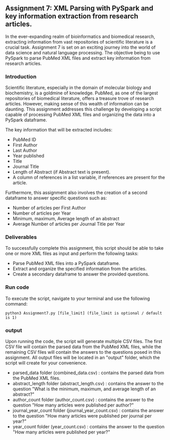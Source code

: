 ## Assignment 7: XML Parsing with PySpark and key information extraction from research articles.
In the ever-expanding realm of bioinformatics and biomedical research, extracting information from vast repositories of scientific literature is a crucial task. Assignment 7 is set on an exciting journey into the world of data science and natural language processing. The objective being to use PySpark to parse PubMed XML files and extract key information from research articles. 

### Introduction
Scientific literature, especially in the domain of molecular biology and biochemistry, is a goldmine of knowledge. PubMed, as one of the largest repositories of biomedical literature, offers a treasure trove of research articles. However, making sense of this wealth of information can be daunting. This assignment addresses this challenge by developing a script capable of processing PubMed XML files and organizing the data into a PySpark dataframe.

The key information that will be extracted includes:

- PubMed ID
- First Author
- Last Author
- Year published
- Title
- Journal Title
- Length of Abstract (if Abstract text is present).
- A column of references in a list variable, if references are present for the article.

Furthermore, this assignment also involves the creation of a second dataframe to answer specific questions such as:

- Number of articles per First Author
- Number of articles per Year
- Minimum, maximum, Average length of an abstract
- Average Number of articles per Journal Title per Year

### Deliverables
To successfully complete this assignment, this script should be able to take one or more XML files as input and perform the following tasks:

- Parse PubMed XML files into a PySpark dataframe.
- Extract and organize the specified information from the articles.
- Create a secondary dataframe to answer the provided questions.


### Run code
To execute the script, navigate to your terminal and use the following command:

```
python3 Assignment7.py [file_limit] (file_limit is optional / default is 1)
```

### output
Upon running the code, the script will generate multiple CSV files. The first CSV file will contain the parsed data from the PubMed XML files, while the remaining CSV files will contain the answers to the questions posed in this assignment. All output files will be located in an "output" folder, which the script will create for your convenience.

- parsed_data folder (combined_data.csv) : contains the parsed data from the PubMed XML files.
- abstract_length folder (abstract_length.csv) : contains the answer to the question "What is the minimum, maximum, and average length of an abstract?" 
- author_count folder (author_count.csv)  : contains the answer to the question "How many articles were published per author?"
- journal_year_count folder (journal_year_count.csv) : contains the answer to the question "How many articles were published per journal per year?" 
- year_count folder (year_count.csv) : contains the answer to the question "How many articles were published per year?" 
